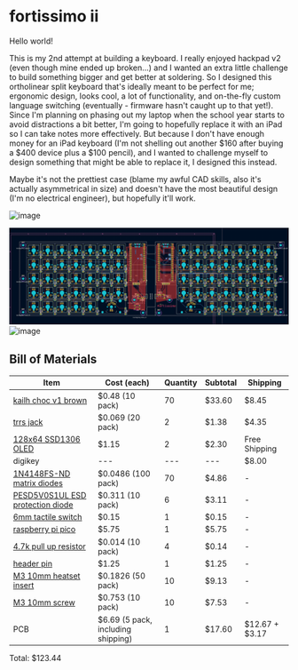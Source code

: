 # fortissimo ii

Hello world!

This is my 2nd attempt at building a keyboard.
I really enjoyed hackpad v2 (even though mine ended up broken...) and I wanted an extra little challenge to build something bigger and get better at soldering. So I designed this ortholinear split keyboard that's ideally meant to be perfect for me; ergonomic design, looks cool, a lot of functionality, and on-the-fly custom language switching (eventually - firmware hasn't caught up to that yet!). Since I'm planning on phasing out my laptop when the school year starts to avoid distractions a bit better, I'm going to hopefully replace it with an iPad so I can take notes more effectively. But because I don't have enough money for an iPad keyboard (I'm not shelling out another $160 after buying a $400 device plus a $100 pencil), and I wanted to challenge myself to design something that might be able to replace it, I designed this instead.

Maybe it's not the prettiest case (blame my awful CAD skills, also it's actually asymmetrical in size) and doesn't have the most beautiful design (I'm no electrical engineer), but hopefully it'll work. 

<img width="1532" height="406" alt="image" src="https://github.com/user-attachments/assets/8ecd9ec9-fd4b-4043-9c74-05006124e355" />

![image](/images/updated_pcb.png)
<img width="1330" height="845" alt="image" src="https://github.com/user-attachments/assets/3e6d4e00-ee12-4523-a8d6-32d1219d6940" />


## Bill of Materials

| Item | Cost (each) | Quantity | Subtotal | Shipping |
|---|---|---|---|---|
|[kailh choc v1 brown](https://chosfox.com/collections/kailh-low-profile-switch-pg1350/products/kailh-chocs?variant=42514647646402) | $0.48 (10 pack) | 70 | $33.60 | $8.45 |
|[trrs jack](https://www.aliexpress.com/item/32368285821.html) | $0.069 (20 pack) | 2 | $1.38 | $4.35 |
|[128x64 SSD1306 OLED](https://www.aliexpress.com/item/1005006700828250.html) | $1.15 | 2 | $2.30 | Free Shipping |
| digikey |---|---|---|$8.00|
|[1N4148FS-ND matrix diodes](https://www.digikey.ca/en/products/detail/onsemi/1N4148/458603) | $0.0486 (100 pack) | 70 | $4.86 | - |
|[PESD5V0S1UL ESD protection diode](https://www.digikey.ca/en/products/detail/nexperia-usa-inc/PESD5V0S1BA-QF/18108466) | $0.311 (10 pack) | 6 | $3.11 | - |
|[6mm tactile switch](https://www.digikey.ca/en/products/detail/same-sky-formerly-cui-devices-/TS02-66-50-BK-100-LCR-D/15634294) | $0.15 | 1 | $0.15 | - |
|[raspberry pi pico](https://www.digikey.ca/en/products/detail/raspberry-pi/SC0915/13684020) | $5.75 | 1 | $5.75 | - |
|[4.7k pull up resistor](https://www.digikey.ca/en/products/detail/yageo/RC0603FR-074K7L/727212) | $0.014 (10 pack) | 4 | $0.14 | - |
|[header pin](https://www.digikey.ca/en/products/detail/w-rth-elektronik/61301611121/4846854) | $1.25 | 1 | $1.25 | - | 
|[M3 10mm heatset insert](https://www.digikey.ca/en/products/detail/adafruit-industries-llc/4255/10244656) | $0.1826 (50 pack) | 10 | $9.13 | - |
|[M3 10mm screw](https://www.digikey.ca/en/products/detail/apm-hexseal/RM3X10MM-2701/3712296) | $0.753 (10 pack) | 10 | $7.53 | - |
|PCB| $6.69 (5 pack, including shipping) |  1 | $17.60 | $12.67 + $3.17 | 

Total: $123.44

